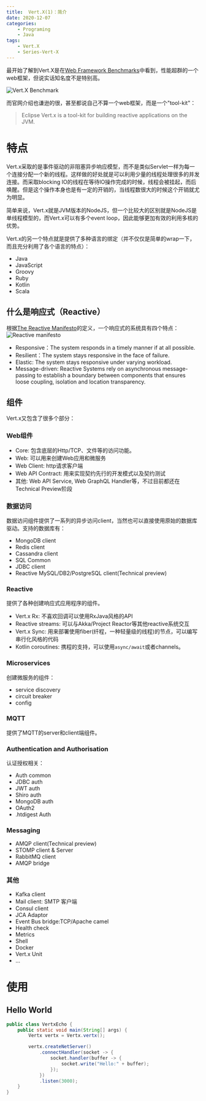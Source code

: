 ```yaml
---
title:  Vert.X(1)：简介
date: 2020-12-07
categories:  
    - Programing
    - Java
tags:
    - Vert.X
    - Series-Vert-X
---
```

最开始了解到Vert.X是在[Web Framework Benchmarks](https://www.techempower.com)中看到，性能超群的一个web框架，但说实话知名度不是特别高。

![Vert.X Benchmark](/images/Vert.x_Benchmark.png)

<!-- more -->
而官网介绍也谦逊的很，甚至都说自己不算一个web框架，而是一个"tool-kit"：

> Eclipse Vert.x is a tool-kit for building reactive applications on the JVM.

# 特点

Vert.x采取的是事件驱动的非阻塞异步响应模型，而不是类似Servlet一样为每一个连接分配一个新的线程。这样做的好处就是可以利用少量的线程处理很多的并发连接。而采取blocking IO的线程在等待IO操作完成的时候，线程会被挂起，而后唤醒。但是这个操作本身也是有一定的开销的，当线程数很大的时候这个开销就尤为明显。

简单来说，Vert.x就是JVM版本的NodeJS，但一个比较大的区别就是NodeJS是单线程模型的，而Vert.x可以有多个event loop，因此能够更加有效的利用多核的优势。

Vert.x的另一个特点就是提供了多种语言的绑定（并不仅仅是简单的wrap一下，而且充分利用了各个语言的特点）：

* Java
* JavaScript
* Groovy
* Ruby
* Kotlin
* Scala

## 什么是响应式（Reactive）

根据[The Reactive Manifesto](https://www.reactivemanifesto.org/)的定义，一个响应式的系统具有四个特点：
![Reactive manifesto](https://www.reactivemanifesto.org/images/reactive-traits.svg)

* Responsive：The system responds in a timely manner if at all possible. 
* Resilient：The system stays responsive in the face of failure.
* Elastic: The system stays responsive under varying workload. 
* Message-driven: Reactive Systems rely on asynchronous message-passing to establish a boundary between components that ensures loose coupling, isolation and location transparency.


## 组件

Vert.x又包含了很多个部分：

### Web组件

* Core: 包含底层的Http/TCP、文件等的访问功能。
* Web: 可以用来创建Web应用和微服务
* Web Client: http请求客户端
* Web API Contract: 用来实现契约先行的开发模式以及契约测试
* 其他: Web API Service, Web GraphQL Handler等，不过目前都还在Technical Preview阶段

### 数据访问
数据访问组件提供了一系列的异步访问client，当然也可以直接使用原始的数据库驱动。支持的数据库有：

* MongoDB client
* Redis client
* Cassandra client
* SQL Common
* JDBC client
* Reactive MySQL/DB2/PostgreSQL client(Technical preview)

### Reactive
提供了各种创建响应式应用程序的组件。

* Vert.x Rx: 不喜欢回调可以使用RxJava风格的API
* Reactive streams: 可以与Akka/Project Reactor等其他reactive系统交互
* Vert.x Sync: 用来部署使用fiber(纤程，一种轻量级的线程)的节点，可以编写串行化风格的代码
* Kotlin coroutines: 携程的支持，可以使用`async/await`或者channels。

### Microservices
创建微服务的组件：

* service discovery
* circuit breaker
* config

### MQTT
提供了MQTT的server和client端组件。

### Authentication and Authorisation
认证授权相关：

* Auth common
* JDBC auth
* JWT auth
* Shiro auth
* MongoDB auth
* OAuth2
* .htdigest Auth

### Messaging

* AMQP client(Technical preview)
* STOMP client & Server
* RabbitMQ client
* AMQP bridge

### 其他

* Kafka client
* Mail client: SMTP 客户端
* Consul client
* JCA Adaptor
* Event Bus bridge:TCP/Apache camel
* Health check
* Metrics
* Shell
* Docker
* Vert.x Unit
* ... 

# 使用
## Hello World

```java
public class VertxEcho {
    public static void main(String[] args) {
        Vertx vertx = Vertx.vertx();

        vertx.createNetServer()
            .connectHandler(socket -> {
                socket.handler(buffer -> {
                    socket.write("Hello:" + buffer);
                });
            })
            .listen(3000);
    }
}
```